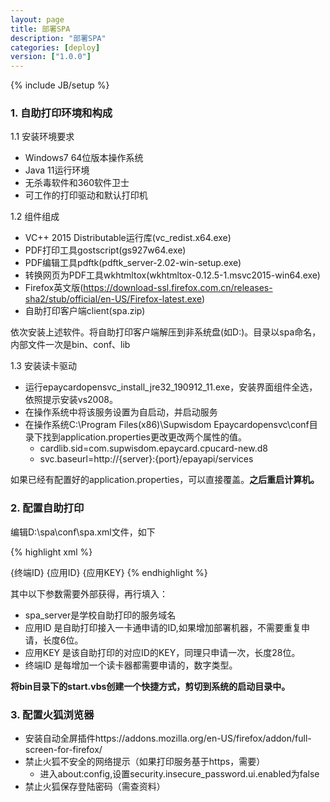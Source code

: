 ```yaml
---
layout: page
title: 部署SPA
description: "部署SPA"
categories: [deploy]
version: ["1.0.0"]
---
```

{% include JB/setup %}

### 1. 自助打印环境和构成

1.1 安装环境要求

* Windows7 64位版本操作系统
* Java 11运行环境
* 无杀毒软件和360软件卫士
* 可工作的打印驱动和默认打印机

1.2 组件组成

* VC++ 2015 Distributable运行库(vc_redist.x64.exe)
* PDF打印工具gostscript(gs927w64.exe)
* PDF编辑工具pdftk(pdftk_server-2.02-win-setup.exe)
* 转换网页为PDF工具wkhtmltox(wkhtmltox-0.12.5-1.msvc2015-win64.exe)
* Firefox英文版(https://download-ssl.firefox.com.cn/releases-sha2/stub/official/en-US/Firefox-latest.exe)
* 自助打印客户端client(spa.zip)

依次安装上述软件。将自助打印客户端解压到非系统盘(如D:\)。目录以spa命名，内部文件一次是bin、conf、lib

1.3 安装读卡驱动

* 运行epaycardopensvc_install_jre32_190912_11.exe，安装界面组件全选，依照提示安装vs2008。
* 在操作系统中将该服务设置为自启动，并启动服务
* 在操作系统C:\Program Files(x86)\Supwisdom Epaycardopensvc\conf目录下找到application.properties更改更改两个属性的值。
  * cardlib.sid=com.supwisdom.epaycard.cpucard-new.d8
  * svc.baseurl=http://{server}:{port}/epayapi/services

如果已经有配置好的application.properties，可以直接覆盖。**之后重启计算机。**

### 2. 配置自助打印

编辑D:\spa\conf\spa.xml文件，如下

{% highlight xml %}
<?xml version="1.0" encoding="UTF-8"?>
<Spa port="8888">
  <Server url="http://{spa_server}/edu/spa/student/"/>
  <CardDriver class="org.openurp.edu.spa.client.vendor.SupwisdomCardDriver">
    <termId>{终端ID}</termId>
	<appId>{应用ID}</appId>
	<appKey>{应用KEY}</appKey>
  </CardDriver>
</Spa>
{% endhighlight %}

其中以下参数需要外部获得，再行填入：

* spa_server是学校自助打印的服务域名
* 应用ID 是自助打印接入一卡通申请的ID,如果增加部署机器，不需要重复申请，长度6位。
* 应用KEY 是该自助打印的对应ID的KEY，同理只申请一次，长度28位。
* 终端ID 是每增加一个读卡器都需要申请的，数字类型。

**将bin目录下的start.vbs创建一个快捷方式，剪切到系统的启动目录中。**

### 3. 配置火狐浏览器

* 安装自动全屏插件https://addons.mozilla.org/en-US/firefox/addon/full-screen-for-firefox/
* 禁止火狐不安全的网络提示（如果打印服务基于https，需要）
  *  进入about:config,设置security.insecure_password.ui.enabled为false
* 禁止火狐保存登陆密码（需查资料）


